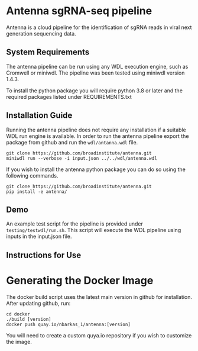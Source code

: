 # Antenna sgRNA-seq pipeline
Antenna is a cloud pipeline for the identification of sgRNA reads in viral next generation sequencing data.

## System Requirements
The antenna pipeline can be run using any WDL execution engine, such as Cromwell or miniwdl. The pipeline was been tested using miniwdl version 1.4.3.

To install the python package you will require python 3.8 or later and the required packages listed under REQUIREMENTS.txt

## Installation Guide
Running the antenna pipeline does not require any installation if a suitable WDL run engine is available. In order to run the antenna pipeline export the package from github and run the `wdl/antanna.wdl` file.

```
git clone https://github.com/broadinstitute/antenna.git
miniwdl run --verbose -i input.json ../../wdl/antenna.wdl
```

If you wish to install the antenna python package you can do so using the following commands.
```
git clone https://github.com/broadinstitute/antenna.git
pip install -e antenna/
```


## Demo
An example test script for the pipeline is provided under `testing/testwdl/run.sh`. This script will execute the WDL pipeline using inputs in the input.json file.

## Instructions for Use

# Generating the Docker Image
The docker build script uses the latest main version in github for installation. After updating github, run:
```
cd docker
./build [version]
docker push quay.io/nbarkas_1/antenna:[version]
```

You will need to create a custom quya.io repository if you wish to customize the image.
